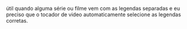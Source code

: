 útil quando alguma série ou filme vem com as legendas separadas e eu preciso que o tocador de video automaticamente selecione as legendas corretas.
